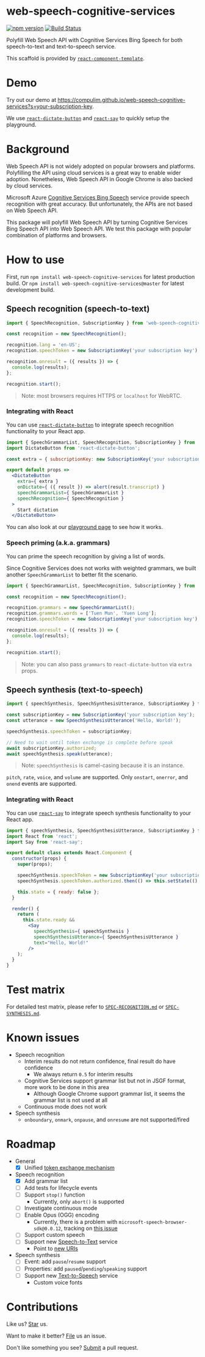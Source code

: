 # web-speech-cognitive-services

[![npm version](https://badge.fury.io/js/web-speech-cognitive-services.svg)](https://badge.fury.io/js/web-speech-cognitive-services) [![Build Status](https://travis-ci.org/compulim/web-speech-cognitive-services.svg?branch=master)](https://travis-ci.org/compulim/web-speech-cognitive-services)

Polyfill Web Speech API with Cognitive Services Bing Speech for both speech-to-text and text-to-speech service.

This scaffold is provided by [`react-component-template`](https://github.com/compulim/react-component-template/).

# Demo

Try out our demo at https://compulim.github.io/web-speech-cognitive-services?s=your-subscription-key.

We use [`react-dictate-button`](https://github.com/compulim/react-dictate-button/) and [`react-say`](https://github.com/compulim/react-say/) to quickly setup the playground.

# Background

Web Speech API is not widely adopted on popular browsers and platforms. Polyfilling the API using cloud services is a great way to enable wider adoption. Nonetheless, Web Speech API in Google Chrome is also backed by cloud services.

Microsoft Azure [Cognitive Services Bing Speech](https://azure.microsoft.com/en-us/services/cognitive-services/speech/) service provide speech recognition with great accuracy. But unfortunately, the APIs are not based on Web Speech API.

This package will polyfill Web Speech API by turning Cognitive Services Bing Speech API into Web Speech API. We test this package with popular combination of platforms and browsers.

# How to use

First, run `npm install web-speech-cognitive-services` for latest production build. Or `npm install web-speech-cognitive-services@master` for latest development build.

## Speech recognition (speech-to-text)

```jsx
import { SpeechRecognition, SubscriptionKey } from 'web-speech-cognitive-services';

const recognition = new SpeechRecognition();

recognition.lang = 'en-US';
recognition.speechToken = new SubscriptionKey('your subscription key');

recognition.onresult = ({ results }) => {
  console.log(results);
};

recognition.start();
```

> Note: most browsers requires HTTPS or `localhost` for WebRTC.

### Integrating with React

You can use [`react-dictate-button`](https://github.com/compulim/react-dictate-button/) to integrate speech recognition functionality to your React app.

```jsx
import { SpeechGrammarList, SpeechRecognition, SubscriptionKey } from 'web-speech-cognitive-services';
import DictateButton from 'react-dictate-button';

const extra = { subscriptionKey: new SubscriptionKey('your subscription key') };

export default props =>
  <DictateButton
    extra={ extra }
    onDictate={ ({ result }) => alert(result.transcript) }
    speechGrammarList={ SpeechGrammarList }
    speechRecognition={ SpeechRecognition }
  >
    Start dictation
  </DictateButton>
```

You can also look at our [playground page](packages/playground/src/DictationPane.js) to see how it works.

### Speech priming (a.k.a. grammars)

You can prime the speech recognition by giving a list of words.

Since Cognitive Services does not works with weighted grammars, we built another `SpeechGrammarList` to better fit the scenario.

```jsx
import { SpeechGrammarList, SpeechRecognition, SubscriptionKey } from 'web-speech-cognitive-services';

const recognition = new SpeechRecognition();

recognition.grammars = new SpeechGrammarList();
recognition.grammars.words = ['Tuen Mun', 'Yuen Long'];
recognition.speechToken = new SubscriptionKey('your subscription key');

recognition.onresult = ({ results }) => {
  console.log(results);
};

recognition.start();
```

> Note: you can also pass `grammars` to `react-dictate-button` via `extra` props.

## Speech synthesis (text-to-speech)

```jsx
import { speechSynthesis, SpeechSynthesisUtterance, SubscriptionKey } from 'web-speech-cognitive-services';

const subscriptionKey = new SubscriptionKey('your subscription key');
const utterance = new SpeechSynthesisUtterance('Hello, World!');

speechSynthesis.speechToken = subscriptionKey;

// Need to wait until token exchange is complete before speak
await subscriptionKey.authorized;
await speechSynthesis.speak(utterance);
```

> Note: `speechSynthesis` is camel-casing because it is an instance.

`pitch`, `rate`, `voice`, and `volume` are supported. Only `onstart`, `onerror`, and `onend` events are supported.

### Integrating with React

You can use [`react-say`](https://github.com/compulim/react-say/) to integrate speech synthesis functionality to your React app.

```jsx
import { speechSynthesis, SpeechSynthesisUtterance, SubscriptionKey } from 'web-speech-cognitive-services';
import React from 'react';
import Say from 'react-say';

export default class extends React.Component {
  constructor(props) {
    super(props);

    speechSynthesis.speechToken = new SubscriptionKey('your subscription key');
    speechSynthesis.speechToken.authorized.then(() => this.setState(() => ({ ready: true })));

    this.state = { ready: false };
  }

  render() {
    return (
      this.state.ready &&
        <Say
          speechSynthesis={ speechSynthesis }
          speechSynthesisUtterance={ SpeechSynthesisUtterance }
          text="Hello, World!"
        />
    );
  }
}
```

# Test matrix

For detailed test matrix, please refer to [`SPEC-RECOGNITION.md`](SPEC-RECOGNITION.md) or [`SPEC-SYNTHESIS.md`](SPEC-SYNTHESIS.md).

# Known issues

* Speech recognition
   * Interim results do not return confidence, final result do have confidence
      * We always return `0.5` for interim results
   * Cognitive Services support grammar list but not in JSGF format, more work to be done in this area
      * Although Google Chrome support grammar list, it seems the grammar list is not used at all
   * Continuous mode does not work
* Speech synthesis
   * `onboundary`, `onmark`, `onpause`, and `onresume` are not supported/fired

# Roadmap

* General
   * [x] Unified [token exchange mechanism](packages/component/src/util/SubscriptionKey.js)
* Speech recognition
   * [x] Add grammar list
   * [ ] Add tests for lifecycle events
   * [ ] Support `stop()` function
      * Currently, only `abort()` is supported
   * [ ] Investigate continuous mode
   * [ ] Enable Opus (OGG) encoding
      * Currently, there is a problem with `microsoft-speech-browser-sdk@0.0.12`, tracking on [this issue](https://github.com/Azure-Samples/SpeechToText-WebSockets-Javascript/issues/88)
   * [ ] Support custom speech
   * [ ] Support new [Speech-to-Text](https://azure.microsoft.com/en-us/services/cognitive-services/speech-to-text/) service
      * Point to [new URIs](https://docs.microsoft.com/en-us/azure/cognitive-services/Speech-Service/rest-apis)
* Speech synthesis
   * [ ] Event: add `pause`/`resume` support
   * [ ] Properties: add `paused`/`pending`/`speaking` support
   * [ ] Support new [Text-to-Speech](https://docs.microsoft.com/en-us/azure/cognitive-services/speech-service/how-to-text-to-speech) service
      * Custom voice fonts

# Contributions

Like us? [Star](https://github.com/compulim/web-speech-cognitive-services/stargazers) us.

Want to make it better? [File](https://github.com/compulim/web-speech-cognitive-services/issues) us an issue.

Don't like something you see? [Submit](https://github.com/compulim/web-speech-cognitive-services/pulls) a pull request.
